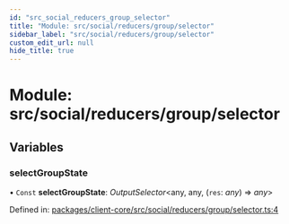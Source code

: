 ```yaml
---
id: "src_social_reducers_group_selector"
title: "Module: src/social/reducers/group/selector"
sidebar_label: "src/social/reducers/group/selector"
custom_edit_url: null
hide_title: true
---
```


# Module: src/social/reducers/group/selector

## Variables

### selectGroupState

• `Const` **selectGroupState**: *OutputSelector*<any, any, (`res`: *any*) => *any*\>

Defined in: [packages/client-core/src/social/reducers/group/selector.ts:4](https://github.com/xr3ngine/xr3ngine/blob/77d12cea0/packages/client-core/src/social/reducers/group/selector.ts#L4)
